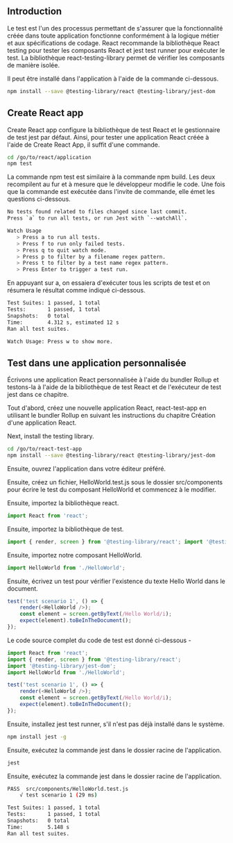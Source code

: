## Introduction

Le test est l'un des processus permettant de s'assurer que la fonctionnalité créée dans toute application fonctionne conformément à la logique métier et aux spécifications de codage. React recommande la bibliothèque React testing pour tester les composants React et jest test runner pour exécuter le test. La bibliothèque react-testing-library permet de vérifier les composants de manière isolée.

Il peut être installé dans l'application à l'aide de la commande ci-dessous.

```bash
npm install --save @testing-library/react @testing-library/jest-dom
```

## Create React app

Create React app configure la bibliothèque de test React et le gestionnaire de test jest par défaut. Ainsi, pour tester une application React créée à l'aide de Create React App, il suffit d'une commande.

```bash
cd /go/to/react/application 
npm test
```

La commande npm test est similaire à la commande npm build. Les deux recompilent au fur et à mesure que le développeur modifie le code. Une fois que la commande est exécutée dans l'invite de commande, elle émet les questions ci-dessous.

```bash
No tests found related to files changed since last commit.
Press `a` to run all tests, or run Jest with `--watchAll`.

Watch Usage
   > Press a to run all tests.
   > Press f to run only failed tests.
   > Press q to quit watch mode.
   > Press p to filter by a filename regex pattern.
   > Press t to filter by a test name regex pattern.
   > Press Enter to trigger a test run.  
```

En appuyant sur a, on essaiera d'exécuter tous les scripts de test et on résumera le résultat comme indiqué ci-dessous.

```bash
Test Suites: 1 passed, 1 total
Tests:       1 passed, 1 total
Snapshots:   0 total
Time:        4.312 s, estimated 12 s
Ran all test suites.

Watch Usage: Press w to show more. 
```

## Test dans une application personnalisée

Écrivons une application React personnalisée à l'aide du bundler Rollup et testons-la à l'aide de la bibliothèque de test React et de l'exécuteur de test jest dans ce chapitre.

Tout d'abord, créez une nouvelle application React, react-test-app en utilisant le bundler Rollup en suivant les instructions du chapitre Création d'une application React.

Next, install the testing library.

```bash
cd /go/to/react-test-app 
npm install --save @testing-library/react @testing-library/jest-dom
```

Ensuite, ouvrez l'application dans votre éditeur préféré.

Ensuite, créez un fichier, HelloWorld.test.js sous le dossier src/components pour écrire le test du composant HelloWorld et commencez à le modifier.

Ensuite, importez la bibliothèque react.

```js
import React from 'react';
```

Ensuite, importez la bibliothèque de test.

```js
import { render, screen } from '@testing-library/react'; import '@testing-library/jest-dom';
```

Ensuite, importez notre composant HelloWorld.

```js
import HelloWorld from './HelloWorld';
```

Ensuite, écrivez un test pour vérifier l'existence du texte Hello World dans le document.

```js
test('test scenario 1', () => {
    render(<HelloWorld />);
    const element = screen.getByText(/Hello World/i);
    expect(element).toBeInTheDocument();
});
```

Le code source complet du code de test est donné ci-dessous -

```js
import React from 'react';
import { render, screen } from '@testing-library/react';
import '@testing-library/jest-dom';
import HelloWorld from './HelloWorld';

test('test scenario 1', () => {
    render(<HelloWorld />);
    const element = screen.getByText(/Hello World/i);
    expect(element).toBeInTheDocument();
});
```

Ensuite, installez jest test runner, s'il n'est pas déjà installé dans le système.

```bash
npm install jest -g
```

Ensuite, exécutez la commande jest dans le dossier racine de l'application.

```bash
jest
```

Ensuite, exécutez la commande jest dans le dossier racine de l'application.

```bash
PASS  src/components/HelloWorld.test.js
    √ test scenario 1 (29 ms)

Test Suites: 1 passed, 1 total
Tests:       1 passed, 1 total
Snapshots:   0 total
Time:        5.148 s
Ran all test suites.
```